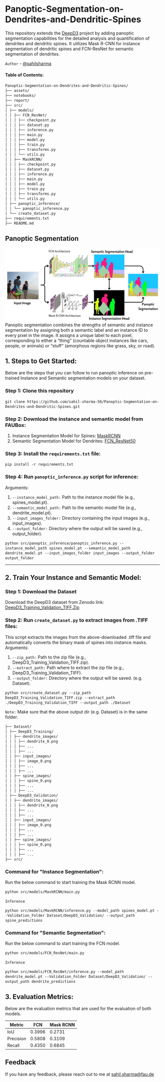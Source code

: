 # Panoptic-Segmentation-on-Dendrites-and-Dendritic-Spines
This repository extends the <a href="https://github.com/ankilab/DeepD3">DeepD3</a> project by adding panoptic segmentation capabilities for the detailed analysis and quantification of dendrites and dendritic spines. It utilizes Mask R-CNN for instance segmentation of dendritic spines and FCN-ResNet for semantic segmentation of dendrites.

`Author` - [@sahilsharma](https://www.github.com/sahil-sharma-50)

#### Table of Contents:
```
Panoptic-Segmentation-on-Dendrites-and-Dendritic-Spines/
├── assets/
├── notebooks/
├── report/
├── src/
│ ├── models/
│ │ ├── FCN_ResNet/
│ │ │ ├── checkpoint.py
│ │ │ ├── dataset.py
│ │ │ ├── inference.py
│ │ │ ├── main.py
│ │ │ ├── model.py
│ │ │ ├── train.py
│ │ │ ├── transforms.py
│ │ │ └── utils.py
│ │ ├── MaskRCNN/
│ │ │ ├── checkpoint.py
│ │ │ ├── dataset.py
│ │ │ ├── inference.py
│ │ │ ├── main.py
│ │ │ ├── model.py
│ │ │ ├── train.py
│ │ │ ├── transforms.py
│ │ │ └── utils.py
│ ├── panoptic_inference/
│ │ └── panoptic_inference.py
│ └── create_dataset.py
├── requirements.txt
├── README.md
```
## Panoptic Segmentation
[![Panoptic Segmentation](assets/pipeline.jpg)]([https://www.google.com](https://viso.ai/deep-learning/panoptic-segmentation-a-basic-to-advanced-guide-2024/))
Panoptic segmentation combines the strengths of semantic and instance segmentation by assigning both a semantic label and an instance ID to every pixel in the image. It assigns a unique label to each pixel, corresponding to either a “thing” (countable object instances like cars, people, or animals) or “stuff” (amorphous regions like grass, sky, or road).


## 1. Steps to Get Started:
Below are the steps that you can follow to run panoptic inference on pre-trained Instance and Semantic segmentation models on your dataset.
### Step 1: Clone this repository
```
git clone https://github.com/sahil-sharma-50/Panoptic-Segmentation-on-Dendrites-and-Dendritic-Spines.git
```
### Step 2: Download the instance and semantic model from FAUBox:
<ol>
  <li>Instance Segmentation Model for Spines: <a href='https://faubox.rrze.uni-erlangen.de/getlink/fiEfTXy8DJhqCzCksmgiC6/spines_model.pt'>MaskRCNN</a></li>
  <li>Semantic Segmentation Model for Dendrites: <a href='https://faubox.rrze.uni-erlangen.de/getlink/fi7iUL8cVWUsA5w9ZFLj2A/dendrite_model.pt'>FCN_ResNet50</a></li>
</ol>

### Step 3: Install the `requirements.txt` file:
```
pip install -r requirements.txt
```
### Step 4: Run `panoptic_inference.py` script for inference:
Arguments:
1. `--instance_model_path:` Path to the instance model file (e.g., spines_model.pt).
2. `--semantic_model_path:` Path to the semantic model file (e.g., dendrite_model.pt).
3. `--input_images_folder:` Directory containing the input images (e.g., input_images).
4. `--output_folder:` Directory where the output will be saved (e.g., output_folder).
```
python src/panoptic_inference/panoptic_inference.py --instance_model_path spines_model.pt --semantic_model_path dendrite_model.pt --input_images_folder input_images --output_folder output_folder
```
<hr>

## 2. Train Your Instance and Semantic Model:
### Step 1: Download the Dataset
Download the DeepD3 dataset from Zenodo link: <a href='https://zenodo.org/records/8428849/files/DeepD3_Training_Validation_TIFF.zip?download=1'>DeepD3_Training_Validation_TIFF.Zip</a> 
### Step 2: Run `create_dataset.py` to extract images from .TIFF files:
This script extracts the images from the above-downloaded .tiff file and automatically converts the binary mask of spines into instance masks.
Arguments:
1. `--zip_path:` Path to the zip file (e.g., DeepD3_Training_Validation_TIFF.zip).
2. `--extract_path:` Path where to extract the zip file (e.g., DeepD3_Training_Validation_TIFF).
3. `--output_folder:` Directory where the output will be saved. (e.g. Dataset).
```
python src/create_dataset.py --zip_path DeepD3_Training_Validation_TIFF.zip --extract_path ./DeepD3_Training_Validation_TIFF --output_path ./Dataset
```
`Note:` Make sure that the above output dir (e.g. Dataset) is in the same folder.
```
├── Dataset/
│ ├── DeepD3_Training/
│ │ ├── dendrite_images/
│ │ │ ├── dendrite_0.png
│ │ │ ├── ...
│ │ │ ├── ...
│ │ ├── input_images/
│ │ │ ├── image_0.png
│ │ │ ├── ...
│ │ │ ├── ...
│ │ ├── spine_images/
│ │ │ ├── spine_0.png
│ │ │ ├── ...
│ │ │ ├── ...
│ ├── DeepD3_Validation/
│ │ ├── dendrite_images/
│ │ │ ├── dendrite_0.png
│ │ │ ├── ...
│ │ │ ├── ...
│ │ ├── input_images/
│ │ │ ├── image_0.png
│ │ │ ├── ...
│ │ │ ├── ...
│ │ ├── spine_images/
│ │ │ ├── spine_0.png
│ │ │ ├── ...
│ │ │ ├── ...
├── src/
```
### Command for "Instance Segmentation":
Run the below command to start training the Mask RCNN model.
```
python src/models/MaskRCNN/main.py
```
`Inference`
```
python src/models/MaskRCNN/inference.py --model_path spines_model.pt --Validation_Folder Dataset/DeepD3_Validation/ --output_path spine_predictions
```
### Command for "Semantic Segmentation":
Run the below command to start training the FCN model.
```
python src/models/FCN_ResNet/main.py
```
`Inference`
```
python src/models/FCN_ResNet/inference.py --model_path dendrite_model.pt --Validation_Folder Dataset/DeepD3_Validation/ --output_path dendrite_predictions
```

## 3. Evaluation Metrics:
Below are the evaluation metrics that are used for the evaluation of both models.
<div align="center">

| Metric     | FCN    | Mask RCNN |
|------------|--------|-----------|
| IoU        | 0.3996 | 0.2731    |
| Precision  | 0.5808 | 0.3109    |
| Recall     | 0.4350 | 0.6845    |

</div>

## Feedback

If you have any feedback, please reach out to me at sahil.sharma@fau.de
